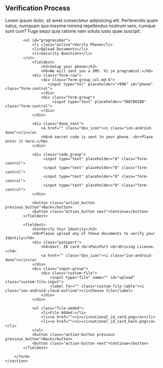 <!DOCTYPE html>
<html lang="en">
<head>
    <meta charset="UTF-8">
    <meta http-equiv="X-UA-Compatible" content="IE=edge">
    <meta name="viewport" content="width=device-width, initial-scale=1.0">
    <title>Document</title>
</head>
<body>
    <section class="multi step form">
        <form id="msform">
            <div class="title">
                <h2>Verification Process</h2>
                <P>Lorem ipsum dolor, sit amet consectetur adipisicing elit. Perferendis quam natus, numquam quo maxime minima repellendus nostrum vero, cumque sunt cum? Fuga sequi quia ratione nam soluta iusto quae suscipit.</P>
            </div>

            <ul id="progressbar">
                <li class="active">Verify Phone</li>
                <li>Upload Documents</li>
                <li>Security Questions</li>
            </ul>
                <fieldest>
                    <h3>Setup your phone</h3>
                    <h6>We will sent you a SMS. Vi je pragramist.</h6>
                <div class="form-row">
                    <div class="form-group col-md-6">
                       <input type="tel" placeholder="+996" id="phone" class="form-control">
                    </div>
                    <div class="form-group">
                         <input type="text" placeholder="708700280" class="form-control">
                    </div>
                </div>

                <div class="done_text">
                    <a href="" class="dov_icon"><i class="ion-android-done"></i></a>
                    <h6>A secret code is sent to your phone. <br>Plase enter it here.</h6>
                </div>

                <div class="code_group">
                     <input type="text" placeholder="0" class="form-control">
                     <input type="text" placeholder="0" class="form-control">
                     <input type="text" placeholder="0" class="form-control">
                     <input type="text" placeholder="0" class="form-control">
                </div>

                <button class="action_button previous_button">Back</button>
                <button class="action_button next">Continue</button>
            </fieldest> 
             
            <fieldest>
                <h3>Verify Your Identity</h3>
                <h6>Please upload any of these documents to verify your Identily</h6>
                <div class="passport">
                    <h4>Govt. ID card <br>PassPort <br>Driving License. </h4>
                    <a href="" class="don_icon"><i class="ion-android-done"></i></a>
                </div>
                <div class="input-group">
                    <div class="custom-file">
                        <input type="file" name="" id="upload" class="custom-file-input">
                        <label for="" class="custom-file-lable"><i class="ion-android-cloud-outline"></i>Choose file</label>
                    </div>
                </div>

                <ul class="file-added">
                    <li>File Added:</li>
                    <li><a href=""><i></i>national_id_card.png</a></li>
                    <li><a href=""><i></i>national_id_card_back.png</a></li>
                </ul>
                <button class="action-button previous previous_button">Back</button>
                <button class="action-button next">Continue</button>
            </fieldest>
            
        </form>
    </section>
</body>
</html>
